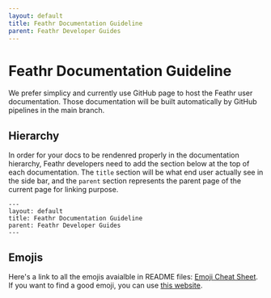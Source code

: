 ```yaml
---
layout: default
title: Feathr Documentation Guideline
parent: Feathr Developer Guides
---
```


# Feathr Documentation Guideline

We prefer simplicy and currently use GitHub page to host the Feathr user documentation. Those documentation will be built automatically by GitHub pipelines in the main branch.

## Hierarchy 

In order for your docs to be rendenred properly in the documentation hierarchy, Feathr developers need to add the section below at the top of each documentation. The `title` section will be what end user actually see in the side bar, and the `parent` section represents the parent page of the current page for linking purpose.

```
---
layout: default
title: Feathr Documentation Guideline
parent: Feathr Developer Guides
---
```

## Emojis

Here's a link to all the emojis avaialble in README files: [Emoji Cheat Sheet](https://github.com/ikatyang/emoji-cheat-sheet/blob/master/README.md). If you want to find a good emoji, you can use [this website](https://emojicombos.com/). 